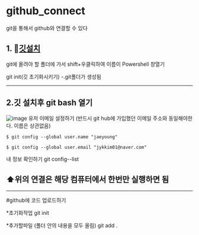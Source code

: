 # github_connect
git을 통해서  github와 연결할 수 있다
## 1. 🍎[깃설치](https://git-scm.com/download/win)
git에 올려야 할 폴더에 가서 shift+우클릭하여  이름이 Powershell 창열기
   
   git init(깃 초기화시키기)
      -.git폴더가 생성됨  
 
----------------------------
## 2.깃 설치후 git bash 열기
![image](https://user-images.githubusercontent.com/129706762/235417894-3ae93a07-1c03-45c1-991b-2faaea5774f9.png)
   유저 이메일 설정하기 (반드시 git hub에 가입했던 이메일 주소와 동일해야한다. 이름은 상관없음)

    $ git config --global user.name "jaeyoung"
    
    $ git config --global user.email "jykkim01@naver.com"

내 정보 확인하기
git config--list

##  ⬆️위의 연결은 해당 컴퓨터에서 한번만 실행하면 됨
---------------------------------------------------

#github에 코드 업로드하기

 *초기화작업
  git init
 
 *추가할파일 (폴더 안의 내용을 모두 올림)
     git add .
